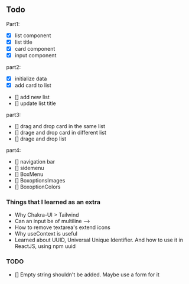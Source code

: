 ## Todo

Part1:

- [x] list component
- [x] list title
- [x] card component
- [x] input component

part2:

- [x] initialize data
- [x] add card to list
- [] add new list
- [] update list title

part3:

- [] drag and drop card in the same list
- [] drage and drop card in different list
- [] drage and drop list

part4:

- [] navigation bar
- [] sidemenu
- [] BoxMenu
- [] BoxoptionsImages
- [] BoxoptionColors

### Things that I learned as an extra

- Why Chakra-UI > Tailwind
- Can an input be of multiline -->
- How to remove textarea's extend icons
- Why useContext is useful
- Learned about UUID, Universal Unique Identifier. And how to use it in ReactJS, using npm uuid

### TODO

- [] Empty string shouldn't be added. Maybe use a form for it

<!-- https://youtu.be/7C-6jYdG4eg?t=1778 -->
